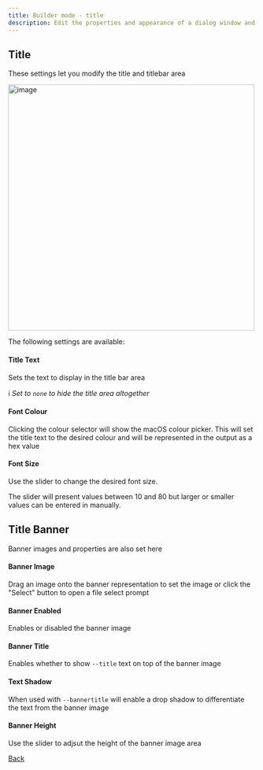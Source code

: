 ```yaml
---
title: Builder mode - title
description: Edit the properties and appearance of a dialog window and output the results as a json config
---
```


## Title

These settings let you modify the title and titlebar area

<img width="500" alt="image" src="/builder/builder_title.png" />

The following settings are available:

#### Title Text

Sets the text to display in the title bar area

ℹ️ _Set to `none` to hide the title area altogether_

#### Font Colour

Clicking the colour selector will show the macOS colour picker. This will set the title text to the desired colour and will be represented in the output as a hex value

#### Font Size

Use the slider to change the desired font size.

The slider will present values between 10 and 80 but larger or smaller values can be entered in manually.


## Title Banner

Banner images and properties are also set here

#### Banner Image

Drag an image onto the banner representation to set the image or click the "Select" button to open a file select prompt

#### Banner Enabled

Enables or disabled the banner image

#### Banner Title

Enables whether to show `--title` text on top of the banner image

#### Text Shadow

When used with `--bannertitle` will enable a drop shadow to differentiate the text from the banner image

#### Banner Height

Use the slider to adjsut the height of the banner image area

[Back](/builder/builder/)